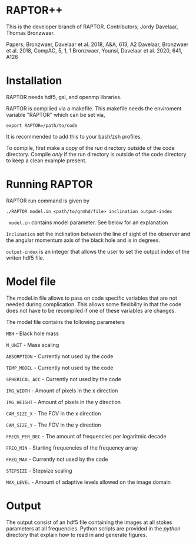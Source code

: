 # RAPTOR++

This is the developer branch of RAPTOR. 
Contributors; Jordy Davelaar, Thomas Bronzwaer.

Papers;
Bronzwaer, Davelaar et al. 2018, A&A, 613, A2
Davelaar, Bronzwaer et al. 2018, CompAC, 5, 1, 1
Bronzwaer, Younsi, Davelaar et al. 2020, 641, A126

# Installation

RAPTOR needs hdf5, gsl, and openmp libraries.

RAPTOR is compilied via a makefile. This makefile needs the enviroment variable "RAPTOR" which can be set via,

```
export RAPTOR=/path/to/code
```

It is recommended to add this to your bash/zsh profiles.

To compile, first make a *copy* of the *run* directory outside of the code directory. Compile *only* if the run directory is outside of the code directory to keep a clean example present.

# Running RAPTOR

RAPTOR run command is given by

```
./RAPTOR model.in <path/to/grmhd/file> inclination output-index
```

```  model.in ```  contains model parameter. See below for an explanation

``` Inclination ``` set the inclination between  the line of sight of the observer and the angular momentum axis of the black hole and is in degrees.

``` output-index ``` is an integer that allows the user to set the output index of the writen hdf5 file.

# Model file

The model.in file allows to pass on code specific variables that are not needed during complication. This allows some flexibility in that the code does not have to be recompiled if one of these variables are changes.

The model file contains the following parameters


```MBH``` - Black hole mass

```M_UNIT``` - Mass scaling

```ABSORPTION``` - Currently not used by the code

```TEMP_MODEL``` - Currently not used by the code

```SPHERICAL_ACC``` - Currently not used by the code

```IMG_WIDTH``` - Amount of pixels in the x direction

```IMG_HEIGHT``` - Amount of pixels in the y direction

```CAM_SIZE_X``` - The FOV in the x direction

```CAM_SIZE_Y``` - The FOV in the y direction

```FREQS_PER_DEC``` - The amount of frequencies per logaritmic decade

```FREQ_MIN``` - Starting frequencies of the frequency array

```FREQ_MAX``` - Currently not used by the code

```STEPSIZE``` - Stepsize scaling

```MAX_LEVEL``` - Amount of adaptive levels allowed on the image domain

# Output

The output consist of an hdf5 file containing the images at all stokes parameters at all frequencies. Python scripts are provided in the *python* directory that explain how to read in and generate figures. 


